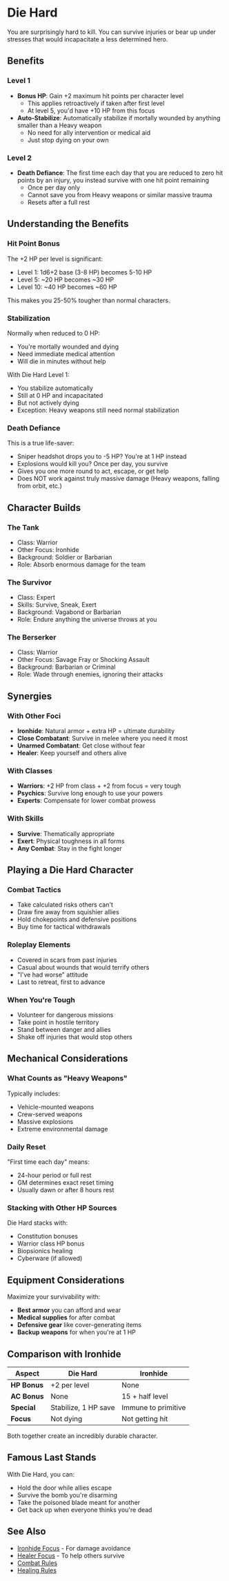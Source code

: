 # Die Hard

You are surprisingly hard to kill. You can survive injuries or bear up under stresses that would incapacitate a less determined hero.

## Benefits

### Level 1
- **Bonus HP**: Gain +2 maximum hit points per character level
  - This applies retroactively if taken after first level
  - At level 5, you'd have +10 HP from this focus
- **Auto-Stabilize**: Automatically stabilize if mortally wounded by anything smaller than a Heavy weapon
  - No need for ally intervention or medical aid
  - Just stop dying on your own

### Level 2
- **Death Defiance**: The first time each day that you are reduced to zero hit points by an injury, you instead survive with one hit point remaining
  - Once per day only
  - Cannot save you from Heavy weapons or similar massive trauma
  - Resets after a full rest

## Understanding the Benefits

### Hit Point Bonus
The +2 HP per level is significant:
- Level 1: 1d6+2 base (3-8 HP) becomes 5-10 HP
- Level 5: ~20 HP becomes ~30 HP  
- Level 10: ~40 HP becomes ~60 HP

This makes you 25-50% tougher than normal characters.

### Stabilization
Normally when reduced to 0 HP:
- You're mortally wounded and dying
- Need immediate medical attention
- Will die in minutes without help

With Die Hard Level 1:
- You stabilize automatically
- Still at 0 HP and incapacitated
- But not actively dying
- Exception: Heavy weapons still need normal stabilization

### Death Defiance
This is a true life-saver:
- Sniper headshot drops you to -5 HP? You're at 1 HP instead
- Explosions would kill you? Once per day, you survive
- Gives you one more round to act, escape, or get help
- Does NOT work against truly massive damage (Heavy weapons, falling from orbit, etc.)

## Character Builds

### The Tank
- Class: Warrior
- Other Focus: Ironhide
- Background: Soldier or Barbarian
- Role: Absorb enormous damage for the team

### The Survivor
- Class: Expert
- Skills: Survive, Sneak, Exert
- Background: Vagabond or Barbarian
- Role: Endure anything the universe throws at you

### The Berserker
- Class: Warrior
- Other Focus: Savage Fray or Shocking Assault
- Background: Barbarian or Criminal
- Role: Wade through enemies, ignoring their attacks

## Synergies

### With Other Foci
- **Ironhide**: Natural armor + extra HP = ultimate durability
- **Close Combatant**: Survive in melee where you need it most
- **Unarmed Combatant**: Get close without fear
- **Healer**: Keep yourself and others alive

### With Classes
- **Warriors**: +2 HP from class + +2 from focus = very tough
- **Psychics**: Survive long enough to use your powers
- **Experts**: Compensate for lower combat prowess

### With Skills
- **Survive**: Thematically appropriate
- **Exert**: Physical toughness in all forms
- **Any Combat**: Stay in the fight longer

## Playing a Die Hard Character

### Combat Tactics
- Take calculated risks others can't
- Draw fire away from squishier allies
- Hold chokepoints and defensive positions
- Buy time for tactical withdrawals

### Roleplay Elements
- Covered in scars from past injuries
- Casual about wounds that would terrify others
- "I've had worse" attitude
- Last to retreat, first to advance

### When You're Tough
- Volunteer for dangerous missions
- Take point in hostile territory  
- Stand between danger and allies
- Shake off injuries that would stop others

## Mechanical Considerations

### What Counts as "Heavy Weapons"
Typically includes:
- Vehicle-mounted weapons
- Crew-served weapons
- Massive explosions
- Extreme environmental damage

### Daily Reset
"First time each day" means:
- 24-hour period or full rest
- GM determines exact reset timing
- Usually dawn or after 8 hours rest

### Stacking with Other HP Sources
Die Hard stacks with:
- Constitution bonuses
- Warrior class HP bonus
- Biopsionics healing
- Cyberware (if allowed)

## Equipment Considerations

Maximize your survivability with:
- **Best armor** you can afford and wear
- **Medical supplies** for after combat
- **Defensive gear** like cover-generating items
- **Backup weapons** for when you're at 1 HP

## Comparison with Ironhide

| Aspect | Die Hard | Ironhide |
|--------|----------|----------|
| **HP Bonus** | +2 per level | None |
| **AC Bonus** | None | 15 + half level |
| **Special** | Stabilize, 1 HP save | Immune to primitive |
| **Focus** | Not dying | Not getting hit |

Both together create an incredibly durable character.

## Famous Last Stands

With Die Hard, you can:
- Hold the door while allies escape
- Survive the bomb you're disarming
- Take the poisoned blade meant for another
- Get back up when everyone thinks you're dead

## See Also
- [Ironhide Focus](ironhide.md) - For damage avoidance
- [Healer Focus](../non-combat/healer.md) - To help others survive
- [Combat Rules](../../../../systems/combat.md#injury-and-death)
- [Healing Rules](../../../../systems/healing.md)